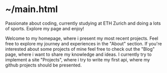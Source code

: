 # ~/main.html

Passionate about coding, currently studying at ETH Zurich and doing a lots of sports. Explore my page and enjoy!

Welcome to my homepage, where i present my most recent projects. Feel free to explore my journey and experiences in the "About" section. If you're interested about some projects of mine feel free to check out the "Blog" page, where i want to share my knowledge and ideas. I currently try to implement a site "Projects", where i try to write my first api, where my github projects should be presented.
